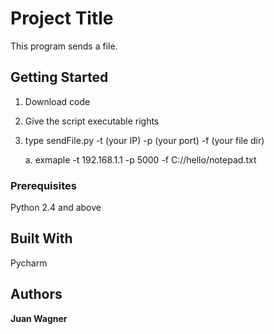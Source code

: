 # Project Title

This program sends a file. 

## Getting Started

1. Download code

2. Give the script executable rights

3. type sendFile.py -t (your IP) -p (your port) -f (your file dir)

   a. exmaple -t 192.168.1.1 -p 5000 -f C://hello/notepad.txt

### Prerequisites

Python 2.4 and above


## Built With

Pycharm

## Authors

**Juan Wagner** 
